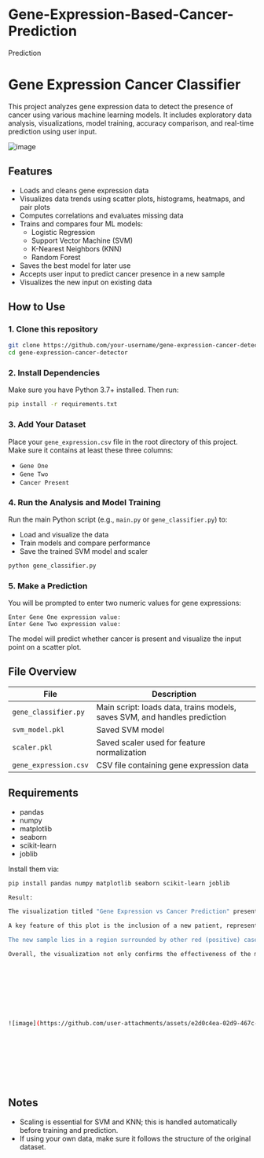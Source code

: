 # Gene-Expression-Based-Cancer-Prediction
Prediction

# Gene Expression Cancer Classifier

This project analyzes gene expression data to detect the presence of cancer using various machine learning models. It includes exploratory data analysis, visualizations, model training, accuracy comparison, and real-time prediction using user input.

![image](https://github.com/user-attachments/assets/da12b6e4-1e80-4191-b539-2b93b57cabf8)


## Features

- Loads and cleans gene expression data
- Visualizes data trends using scatter plots, histograms, heatmaps, and pair plots
- Computes correlations and evaluates missing data
- Trains and compares four ML models:
  - Logistic Regression
  - Support Vector Machine (SVM)
  - K-Nearest Neighbors (KNN)
  - Random Forest
- Saves the best model for later use
- Accepts user input to predict cancer presence in a new sample
- Visualizes the new input on existing data

## How to Use

### 1. Clone this repository

```bash
git clone https://github.com/your-username/gene-expression-cancer-detector.git
cd gene-expression-cancer-detector
```

### 2. Install Dependencies

Make sure you have Python 3.7+ installed. Then run:

```bash
pip install -r requirements.txt
```

### 3. Add Your Dataset

Place your `gene_expression.csv` file in the root directory of this project. Make sure it contains at least these three columns:
- `Gene One`
- `Gene Two`
- `Cancer Present`

### 4. Run the Analysis and Model Training

Run the main Python script (e.g., `main.py` or `gene_classifier.py`) to:
- Load and visualize the data
- Train models and compare performance
- Save the trained SVM model and scaler

```bash
python gene_classifier.py
```

### 5. Make a Prediction

You will be prompted to enter two numeric values for gene expressions:

```
Enter Gene One expression value:
Enter Gene Two expression value:
```

The model will predict whether cancer is present and visualize the input point on a scatter plot.

## File Overview

| File | Description |
|------|-------------|
| `gene_classifier.py` | Main script: loads data, trains models, saves SVM, and handles prediction |
| `svm_model.pkl` | Saved SVM model |
| `scaler.pkl` | Saved scaler used for feature normalization |
| `gene_expression.csv` | CSV file containing gene expression data |

## Requirements

- pandas  
- numpy  
- matplotlib  
- seaborn  
- scikit-learn  
- joblib  

Install them via:

```bash
pip install pandas numpy matplotlib seaborn scikit-learn joblib

Result:

The visualization titled "Gene Expression vs Cancer Prediction" presents a clear and concise summary of how gene expression data is being used to predict cancer presence. Each point on the scatter plot represents a sample, with the x-axis showing "Gene One Expression" and the y-axis showing "Gene Two Expression". The dataset consists of both cancer-positive and cancer-negative samples, which are color-coded for clarity—blue indicates samples where cancer is not present (label 0), and red indicates those where cancer is present (label 1).

A key feature of this plot is the inclusion of a new patient, represented by a large black marker. This patient's gene expression values were manually entered, and their position in the plot reflects the scaled values of those two genes. An annotation next to the black point clearly displays the model’s prediction: "Cancer Present".

The new sample lies in a region surrounded by other red (positive) cases, which aligns with the model's output. This prediction was made using a Support Vector Machine (SVM) classifier that had been trained on historical data. Given that SVM is sensitive to feature scaling and performs well in high-dimensional spaces, it was well-suited for this binary classification task.

Overall, the visualization not only confirms the effectiveness of the model but also enhances interpretability. It allows us to see how the new patient compares to existing data and understand why the model made its prediction. This approach is particularly valuable in healthcare-related applications where transparency and visual validation are important.









![image](https://github.com/user-attachments/assets/e2d0c4ea-02d9-467c-959c-27ceba98ace3)










```

## Notes

- Scaling is essential for SVM and KNN; this is handled automatically before training and prediction.
- If using your own data, make sure it follows the structure of the original dataset.
